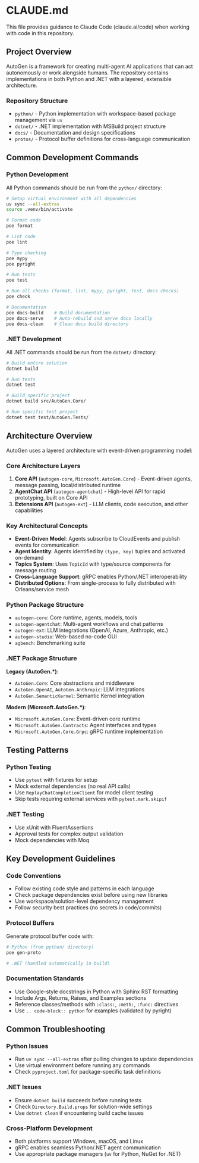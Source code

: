 # CLAUDE.md

This file provides guidance to Claude Code (claude.ai/code) when working with code in this repository.

## Project Overview

AutoGen is a framework for creating multi-agent AI applications that can act autonomously or work alongside humans. The repository contains implementations in both Python and .NET with a layered, extensible architecture.

### Repository Structure

- `python/` - Python implementation with workspace-based package management via `uv`
- `dotnet/` - .NET implementation with MSBuild project structure
- `docs/` - Documentation and design specifications
- `protos/` - Protocol buffer definitions for cross-language communication

## Common Development Commands

### Python Development

All Python commands should be run from the `python/` directory:

```bash
# Setup virtual environment with all dependencies
uv sync --all-extras
source .venv/bin/activate

# Format code
poe format

# Lint code
poe lint

# Type checking
poe mypy
poe pyright

# Run tests
poe test

# Run all checks (format, lint, mypy, pyright, test, docs checks)
poe check

# Documentation
poe docs-build    # Build documentation
poe docs-serve    # Auto-rebuild and serve docs locally
poe docs-clean    # Clean docs build directory
```

### .NET Development

All .NET commands should be run from the `dotnet/` directory:

```bash
# Build entire solution
dotnet build

# Run tests
dotnet test

# Build specific project
dotnet build src/AutoGen.Core/

# Run specific test project
dotnet test test/AutoGen.Tests/
```

## Architecture Overview

AutoGen uses a layered architecture with event-driven programming model:

### Core Architecture Layers

1. **Core API** (`autogen-core`, `Microsoft.AutoGen.Core`) - Event-driven agents, message passing, local/distributed runtime
2. **AgentChat API** (`autogen-agentchat`) - High-level API for rapid prototyping, built on Core API
3. **Extensions API** (`autogen-ext`) - LLM clients, code execution, and other capabilities

### Key Architectural Concepts

- **Event-Driven Model**: Agents subscribe to CloudEvents and publish events for communication
- **Agent Identity**: Agents identified by `(type, key)` tuples and activated on-demand
- **Topics System**: Uses `TopicId` with type/source components for message routing
- **Cross-Language Support**: gRPC enables Python/.NET interoperability
- **Distributed Options**: From single-process to fully distributed with Orleans/service mesh

### Python Package Structure

- `autogen-core`: Core runtime, agents, models, tools
- `autogen-agentchat`: Multi-agent workflows and chat patterns  
- `autogen-ext`: LLM integrations (OpenAI, Azure, Anthropic, etc.)
- `autogen-studio`: Web-based no-code GUI
- `agbench`: Benchmarking suite

### .NET Package Structure

**Legacy (AutoGen.*)**: 
- `AutoGen.Core`: Core abstractions and middleware
- `AutoGen.OpenAI`, `AutoGen.Anthropic`: LLM integrations
- `AutoGen.SemanticKernel`: Semantic Kernel integration

**Modern (Microsoft.AutoGen.*)**:
- `Microsoft.AutoGen.Core`: Event-driven core runtime
- `Microsoft.AutoGen.Contracts`: Agent interfaces and types
- `Microsoft.AutoGen.Core.Grpc`: gRPC runtime implementation

## Testing Patterns

### Python Testing
- Use `pytest` with fixtures for setup
- Mock external dependencies (no real API calls)
- Use `ReplayChatCompletionClient` for model client testing
- Skip tests requiring external services with `pytest.mark.skipif`

### .NET Testing
- Use xUnit with FluentAssertions
- Approval tests for complex output validation
- Mock dependencies with Moq

## Key Development Guidelines

### Code Conventions
- Follow existing code style and patterns in each language
- Check package dependencies exist before using new libraries
- Use workspace/solution-level dependency management
- Follow security best practices (no secrets in code/commits)

### Protocol Buffers
Generate protocol buffer code with:
```bash
# Python (from python/ directory)
poe gen-proto

# .NET (handled automatically in build)
```

### Documentation Standards
- Use Google-style docstrings in Python with Sphinx RST formatting
- Include Args, Returns, Raises, and Examples sections
- Reference classes/methods with `:class:`, `:meth:`, `:func:` directives
- Use `.. code-block:: python` for examples (validated by pyright)

## Common Troubleshooting

### Python Issues
- Run `uv sync --all-extras` after pulling changes to update dependencies
- Use virtual environment before running any commands
- Check `pyproject.toml` for package-specific task definitions

### .NET Issues  
- Ensure `dotnet build` succeeds before running tests
- Check `Directory.Build.props` for solution-wide settings
- Use `dotnet clean` if encountering build cache issues

### Cross-Platform Development
- Both platforms support Windows, macOS, and Linux
- gRPC enables seamless Python/.NET agent communication
- Use appropriate package managers (`uv` for Python, NuGet for .NET)